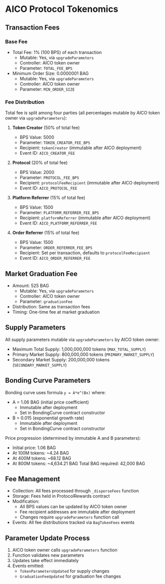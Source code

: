 # AICO Protocol Tokenomics

## Transaction Fees

### Base Fee
- Total Fee: 1% (100 BPS) of each transaction
  - Mutable: Yes, via `upgradeParameters`
  - Controller: AICO token owner
  - Parameter: `TOTAL_FEE_BPS`
- Minimum Order Size: 0.0000001 BAG
  - Mutable: Yes, via `upgradeParameters`
  - Controller: AICO token owner
  - Parameter: `MIN_ORDER_SIZE`

### Fee Distribution
Total fee is split among four parties (all percentages mutable by AICO token owner via `upgradeParameters`):

1. **Token Creator** (50% of total fee)
   - BPS Value: 5000
   - Parameter: `TOKEN_CREATOR_FEE_BPS`
   - Recipient: `tokenCreator` (immutable after AICO deployment)
   - Event ID: `AICO_CREATOR_FEE`

2. **Protocol** (20% of total fee)
   - BPS Value: 2000
   - Parameter: `PROTOCOL_FEE_BPS`
   - Recipient: `protocolFeeRecipient` (immutable after AICO deployment)
   - Event ID: `AICO_PROTOCOL_FEE`

3. **Platform Referrer** (15% of total fee)
   - BPS Value: 1500
   - Parameter: `PLATFORM_REFERRER_FEE_BPS`
   - Recipient: `platformReferrer` (immutable after AICO deployment)
   - Event ID: `AICO_PLATFORM_REFERRER_FEE`

4. **Order Referrer** (15% of total fee)
   - BPS Value: 1500
   - Parameter: `ORDER_REFERRER_FEE_BPS`
   - Recipient: Set per transaction, defaults to `protocolFeeRecipient`
   - Event ID: `AICO_ORDER_REFERRER_FEE`

## Market Graduation Fee
- Amount: 525 BAG
  - Mutable: Yes, via `upgradeParameters`
  - Controller: AICO token owner
  - Parameter: `graduationFee`
- Distribution: Same as transaction fees
- Timing: One-time fee at market graduation

## Supply Parameters
All supply parameters mutable via `upgradeParameters` by AICO token owner:
- Maximum Total Supply: 1,000,000,000 tokens (`MAX_TOTAL_SUPPLY`)
- Primary Market Supply: 800,000,000 tokens (`PRIMARY_MARKET_SUPPLY`)
- Secondary Market Supply: 200,000,000 tokens (`SECONDARY_MARKET_SUPPLY`)

## Bonding Curve Parameters
Bonding curve uses formula `y = A*e^(Bx)` where:
- A = 1.06 BAG (initial price coefficient)
  - Immutable after deployment
  - Set in BondingCurve contract constructor
- B = 0.015 (exponential growth rate)
  - Immutable after deployment
  - Set in BondingCurve contract constructor

Price progression (determined by immutable A and B parameters):
- Initial price: 1.06 BAG
- At 100M tokens: ~4.24 BAG
- At 400M tokens: ~68.12 BAG
- At 800M tokens: ~4,634.21 BAG
Total BAG required: 42,000 BAG

## Fee Management
- Collection: All fees processed through `_disperseFees` function
- Storage: Fees held in ProtocolRewards contract
- Modification: 
  - All BPS values can be updated by AICO token owner
  - Fee recipient addresses are immutable after deployment
  - Changes require `upgradeParameters` function call
- Events: All fee distributions tracked via `BagTokenFees` events

## Parameter Update Process
1. AICO token owner calls `upgradeParameters` function
2. Function validates new parameters
3. Updates take effect immediately
4. Events emitted:
   - `TokenParametersUpdated` for supply changes
   - `GraduationFeeUpdated` for graduation fee changes 